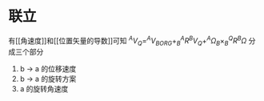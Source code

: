# 联立
有[[角速度]]和[[位置矢量的导数]]可知
$^AV _Q =^AV_{BORG} +^A_BR^BV_Q + ^A\Omega_B \times ^Q_BR^B\Omega$
分成三个部分
1. b -> a 的位移速度
2. b -> a 的旋转方案
3. a 的旋转角速度